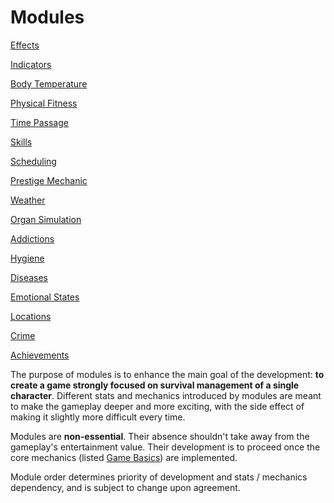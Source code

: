 # Modules

[Effects](./Effects-ffab63a0-653c-4b43-8715-495b60659dcc.md)

[Indicators](./Indicators-d56965a7-2991-45d5-af6f-709de9b56f32.md)

[Body Temperature](./Body-Temperature-e2d5b08c-6149-40dc-a291-1d838ed03a70.md)

[Physical Fitness](./Physical-Fitness-d88ac051-f9c1-4c61-9d72-b72364363604.md)

[Time Passage](./Time-Passage-21b1ec20-0116-4a40-adf2-039a76b7b69f.md)

[Skills](./Skills-7a7bc915-fc5c-4d39-b2cd-fe03738c50f3.md)

[Scheduling](./Scheduling-11e92677-928e-43e6-abee-1da3ad30cbe6.md)

[Prestige Mechanic](./Prestige-Mechanic-bb1f26e2-869c-4e54-bfec-72c4ea3ea9a4.md)

[Weather](./Weather-8679dce2-ba88-46f9-9e36-47f0bc9e6709.md)

[Organ Simulation](./Organ-Simulation-8b43727b-71a7-47d0-8a84-c1b496856892.md)

[Addictions](./Addictions-4d0e8971-af4f-42f2-b343-337729637c2a.md)

[Hygiene](./Hygiene-30765a19-f0eb-4d28-b1d2-ee32a0f82e3d.md)

[Diseases](./Diseases-cebda2dc-a3b2-425b-a2f1-2bf577d2ef8f.md)

[Emotional States](./Emotional-States-bcd801cf-b933-418b-819d-3c163a8c8b7d.md)

[Locations](./Locations-cf0e1de8-3ded-4089-bd94-853e15b2ad91.md)

[Crime](./Crime-8edb153c-5b50-4bf1-afe8-d212a5b9a6f1.md)

[Achievements](./Achievements-741337c8-1a70-4c1e-a2a2-32fb7e4469f2.md)

The purpose of modules is to enhance the main goal of the development: **to create a game strongly focused on survival management of a single character**. Different stats and mechanics introduced by modules are meant to make the gameplay deeper and more exciting, with the side effect of making it slightly more difficult every time.

Modules are **non-essential**. Their absence shouldn't take away from the gameplay's entertainment value. Their development is to proceed once the core mechanics (listed [Game Basics](https://www.notion.so/2b1a9919-aaaa-4a60-92ef-09ce8b88e96b)) are implemented.

Module order determines priority of development and stats / mechanics dependency, and is subject to change upon agreement.